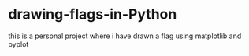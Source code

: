 # drawing-flags-in-Python
this is a personal project where i have drawn a flag using matplotlib and pyplot
